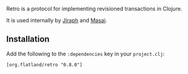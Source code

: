 Retro is a protocol for implementing revisioned transactions in Clojure.

It is used internally by [Jiraph](http://github.com/flatland/jiraph) and
[Masai](http://github.com/flatland/masai).

## Installation

Add the following to the `:dependencies` key in your `project.clj`:

    [org.flatland/retro "0.8.0"]
